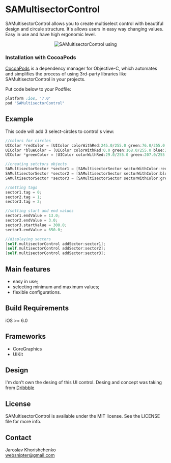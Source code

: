 SAMultisectorControl
===========

SAMultisectorControl allows you to create multiselect control with beautiful design and circule structure. It's allows users in easy way changing values. Easy in use and have high ergonomic level.

<p align="center"><img title="SAMultisectorControl using" src="http://snipter.ho.ua/img/SAMultisectorControl-animation.gif"/></p>

### Installation with CocoaPods

[CocoaPods](http://cocoapods.org) is a dependency manager for Objective-C, which automates and simplifies the process of using 3rd-party libraries like SAMultisectorControl in your projects. 

Put code below to your Podfile:

```ruby
platform :ios, '7.0'
pod "SAMultisectorControl"
```

## Example

This code will add 3 select-circles to control's view:

```objectivec
//colors for circles
UIColor *redColor = [UIColor colorWithRed:245.0/255.0 green:76.0/255.0 blue:76.0/255.0 alpha:1.0];
UIColor *blueColor = [UIColor colorWithRed:0.0 green:168.0/255.0 blue:255.0/255.0 alpha:1.0];
UIColor *greenColor = [UIColor colorWithRed:29.0/255.0 green:207.0/255.0 blue:0.0 alpha:1.0];

//creating setctors objects
SAMultisectorSector *sector1 = [SAMultisectorSector sectorWithColor:redColor maxValue:16.0];
SAMultisectorSector *sector2 = [SAMultisectorSector sectorWithColor:blueColor maxValue:8.0];
SAMultisectorSector *sector3 = [SAMultisectorSector sectorWithColor:greenColor maxValue:1000.0];

//setting tags
sector1.tag = 0;
sector2.tag = 1;
sector3.tag = 2;

//setting start and end values
sector1.endValue = 13.0;
sector2.endValue = 3.0;
sector3.startValue = 300.0;
sector3.endValue = 650.0;

//displaying sectors
[self.multisectorControl addSector:sector1];
[self.multisectorControl addSector:sector2];
[self.multisectorControl addSector:sector3];
```

## Main features
- easy in use;
- selecting minimum and maximum values;
- flexible configurations.

## Build Requirements
iOS >= 6.0

## Frameworks
- CoreGraphics
- UIKit

## Design
I'm don't own the desing of this UI control. Desing and concept was taking from [Dribbble](http://dribbble.com/shots/1350793-Search-Preferences-UI "Dribbble") 

## License
SAMultisectorControl is available under the MIT license. See the LICENSE file for more info.

## Contact
Jaroslav Khorishchenko<br>
websnipter@gmail.com

